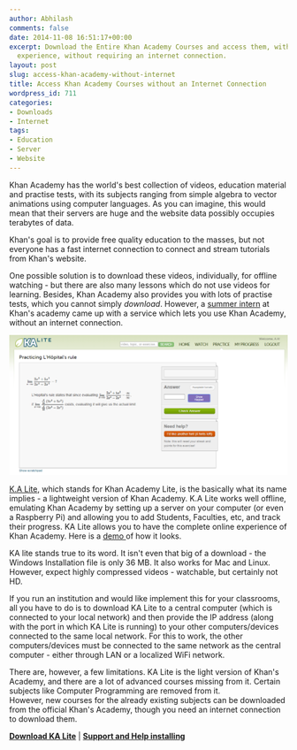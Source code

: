 ```yaml
---
author: Abhilash
comments: false
date: 2014-11-08 16:51:17+00:00
excerpt: Download the Entire Khan Academy Courses and access them, with the same online
  experience, without requiring an internet connection.
layout: post
slug: access-khan-academy-without-internet
title: Access Khan Academy Courses without an Internet Connection
wordpress_id: 711
categories:
- Downloads
- Internet
tags:
- Education
- Server
- Website
---
```


Khan Academy has the world's best collection of videos, education material and practise tests, with its subjects ranging from simple algebra to vector animations using computer languages. As you can imagine, this would mean that their servers are huge and the website data possibly occupies terabytes of data.

Khan's goal is to provide free quality education to the masses, but not everyone has a fast internet connection to connect and stream tutorials from Khan's website.

One possible solution is to download these videos, individually, for offline watching - but there are also many lessons which do not use videos for learning. Besides, Khan Academy also provides you with lots of practise tests, which you cannot simply _download_. However, a [summer intern](http://jamiealexandre.com/about/) at Khan's academy came up with a service which lets you use Khan Academy, without an internet connection.

![KhanAcademy](images/KhanAcademy.png)

[K.A Lite](https://learningequality.org/ka-lite/), which stands for Khan Academy Lite, is the basically what its name implies - a lightweight version of Khan Academy. K.A Lite works well offline, emulating Khan Academy by setting up a server on your computer (or even a Raspberry Pi) and allowing you to add Students, Faculties, etc, and track their progress. KA Lite allows you to have the complete online experience of Khan Academy. Here is a [demo ](http://demo.learningequality.org/)of how it looks.

KA lite stands true to its word. It isn't even that big of a download - the Windows Installation file is only 36 MB. It also works for Mac and Linux. However, expect highly compressed videos - watchable, but certainly not HD.

If you run an institution and would like implement this for your classrooms, all you have to do is to download KA Lite to a central computer (which is connected to your local network) and then provide the IP address (along with the port in which KA Lite is running) to your other computers/devices connected to the same local network. For this to work, the other computers/devices must be connected to the same network as the central computer - either through LAN or a localized WiFi network.

There are, however, a few limitations. KA Lite is the light version of Khan's Academy, and there are a lot of advanced courses missing from it. Certain subjects like Computer Programming are removed from it. However, new courses for the already existing subjects can be downloaded from the official Khan's Academy, though you need an internet connection to download them.

[**Download KA Lite**](https://learningequality.org/ka-lite/#download) | **[Support and Help installing](https://learningequality.org/ka-lite/#support)**
